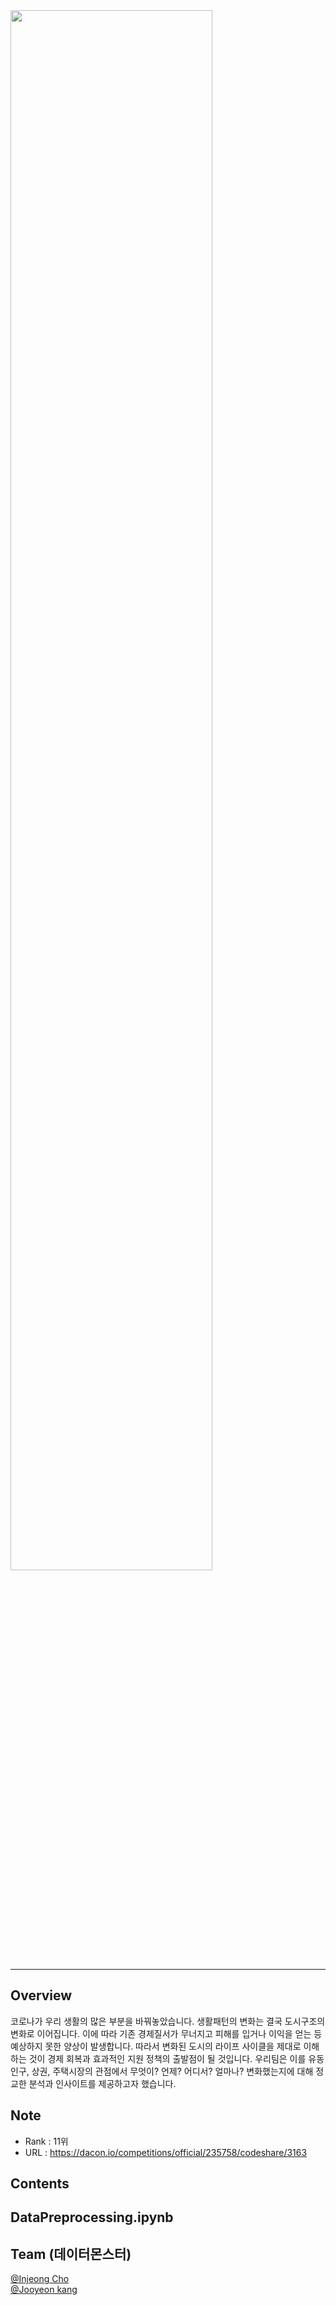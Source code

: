 
<img width="80%" src="https://user-images.githubusercontent.com/52195260/152644209-804e46cb-ce6d-4d72-bd99-c91feb0ab7dd.PNG"/>



---

## Overview  
코로나가 우리 생활의 많은 부분을 바꿔놓았습니다. 생활패턴의 변화는 결국 도시구조의 변화로 이어집니다. 이에 따라 기존 경제질서가 무너지고 피해를 입거나 이익을 얻는 등 예상하지 못한 양상이 발생합니다. 따라서 변화된 도시의 라이프 사이클을 제대로 이해하는 것이 경제 회복과 효과적인 지원 정책의 출발점이 될 것입니다. 우리팀은 이를 유동인구, 상권, 주택시장의 관점에서 무엇이? 언제? 어디서? 얼마나? 변화했는지에 대해 정교한 분석과 인사이트를 제공하고자 했습니다.  

## Note  
- Rank : 11위  
- URL : https://dacon.io/competitions/official/235758/codeshare/3163  

## Contents  

**DataPreprocessing.ipynb**  
- 


## Team (데이터몬스터)  
[@Injeong Cho](https://github.com/choinjeong)  
[@Jooyeon kang]()  


